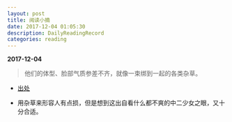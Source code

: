 ```yaml
---
layout: post
title: 阅读小摘
date: 2017-12-04 01:05:30
description: DailyReadingRecord
categories: reading
---
```



**2017-12-04**

>他们的体型、脸部气质参差不齐，就像一束绑到一起的各类杂草。

* [出处](https://book.douban.com/subject/6560641/)

* 用杂草来形容人有点损，但是想到这出自看什么都不爽的中二少女之眼，又十分合适。

